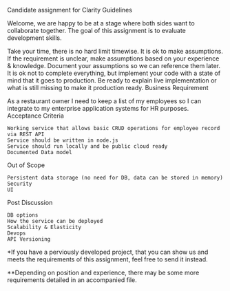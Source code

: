 Candidate assignment for Clarity
Guidelines

Welcome, we are happy to be at a stage where both sides want to collaborate together. The goal of this assignment is to evaluate development skills.

Take your time, there is no hard limit timewise. It is ok to make assumptions. If the requirement is unclear, make assumptions based on your experience & knowledge. Document your assumptions so we can reference them later. It is ok not to complete everything, but implement your code with a state of mind that it goes to production. Be ready to explain live implementation or what is still missing to make it production ready.
Business Requirement

As a restaurant owner I need to keep a list of my employees so I can integrate to my enterprise application systems for HR purposes.
Acceptance Criteria

    Working service that allows basic CRUD operations for employee record via REST API
    Service should be written in node.js
    Service should run locally and be public cloud ready
    Documented Data model

Out of Scope

    Persistent data storage (no need for DB, data can be stored in memory)
    Security
    UI

Post Discussion

    DB options
    How the service can be deployed
    Scalability & Elasticity
    Devops
    API Versioning

*If you have a perviously developed project, that you can show us and meets the requirements of this assignment, feel free to send it instead.

**Depending on position and experience, there may be some more requirements detailed in an accompanied file.
